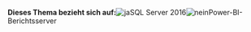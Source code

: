 **Dieses Thema bezieht sich auf:**![ja](media/yes.png)SQL Server 2016![nein](media/no.png)Power-BI-Berichtsserver